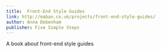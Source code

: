 ```yaml
---
title:  Front-End Style Guides
link: http://maban.co.uk/projects/front-end-style-guides/
author: Anna Debenham
publisher: Five Simple Steps
---
```

A book about front-end style guides